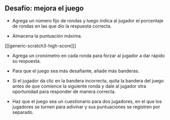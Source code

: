 ## Desafío: mejora el juego

+ Agrega un número fijo de rondas y luego indica al jugador el porcentaje de rondas en las que dio la respuesta correcta.

+ Almacena la puntuación máxima.

[[[generic-scratch3-high-score]]]

+ Agrega un cronómetro en cada ronda para forzar al jugador a dar rápido su respuesta.

+ Para que el juego sea más desafiante, añade más banderas.

+ Si el jugador da clic en la bandera incorrecta, quita la bandera del juego antes de que comience la siguiente ronda y dale al jugador otra oportunidad para responder de manera correcta.

+ Haz que el juego sea un cuestionario para dos jugadores, en el que los jugadores se turnen para adivinar y sus puntuaciones se registren por separado.